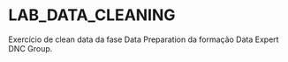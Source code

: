 # LAB_DATA_CLEANING
 Exercício de clean data da fase Data Preparation da formação Data Expert DNC Group.
